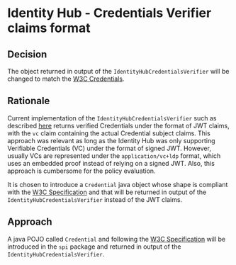 # Identity Hub - Credentials Verifier claims format

## Decision

The object returned in output of the `IdentityHubCredentialsVerifier` will be changed to match the [W3C Credentials](https://www.w3.org/TR/vc-data-model/#credentials).

## Rationale

Current implementation of the `IdentityHubCredentialsVerifier` such as described [here](../2022-07-01-get-claims/README.md)
returns verified Credentials under the format of JWT claims, with the `vc` claim containing the actual Credential subject claims.
This approach was relevant as long as the Identity Hub was only supporting Verifiable Credentials (VC) under the format of signed JWT.
However, usually VCs are represented under the `application/vc+ldp` format, which uses an embedded proof instead of relying on a signed JWT.
Also, this approach is cumbersome for the policy evaluation.

It is chosen to introduce a `Credential` java object whose shape is compliant with the [W3C Specification](https://www.w3.org/TR/vc-data-model/#credentials)
and that will be returned in output of the `IdentityHubCredentialsVerifier` instead of the JWT claims.

## Approach

A java POJO called `Credential` and following the [W3C Specification](https://www.w3.org/TR/vc-data-model/#credentials) will be introduced
in the `spi` package and returned in output of the `IdentityHubCredentialsVerifier`.
